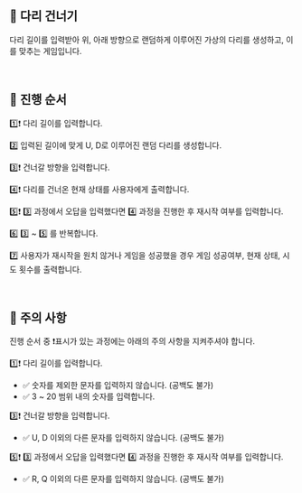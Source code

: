 ## 🚀 다리 건너기

다리 길이를 입력받아 위, 아래 방향으로 랜덤하게 이루어진 가상의 다리를 생성하고, 이를 맞추는 게임입니다.

<br>

## 📃 진행 순서

1️⃣❗ 다리 길이를 입력합니다.

2️⃣ 입력된 길이에 맞게 U, D로 이루어진 랜덤 다리를 생성합니다.

3️⃣❗ 건너갈 방향을 입력합니다.

4️⃣❗ 다리를 건너온 현재 상태를 사용자에게 출력합니다.

5️⃣❗ 3️⃣ 과정에서 오답을 입력했다면 4️⃣ 과정을 진행한 후 재시작 여부를 입력합니다.

6️⃣ 3️⃣ ~ 5️⃣ 를 반복합니다.

7️⃣ 사용자가 재시작을 원치 않거나 게임을 성공했을 경우 게임 성공여부, 현재 상태, 시도 횟수를 출력합니다.

<br>

## 🛑 주의 사항

진행 순서 중 ❗표시가 있는 과정에는 아래의 주의 사항을 지켜주셔야 합니다.

1️⃣❗ 다리 길이를 입력합니다.

- ✅ 숫자를 제외한 문자를 입력하지 않습니다. (공백도 불가)
- ✅ 3 ~ 20 범위 내의 숫자를 입력합니다.

3️⃣❗ 건너갈 방향을 입력합니다.

- ✅ U, D 이외의 다른 문자를 입력하지 않습니다. (공백도 불가)

5️⃣❗ 3️⃣ 과정에서 오답을 입력했다면 4️⃣ 과정을 진행한 후 재시작 여부를 입력합니다.

- ✅ R, Q 이외의 다른 문자를 입력하지 않습니다. (공백도 불가)
